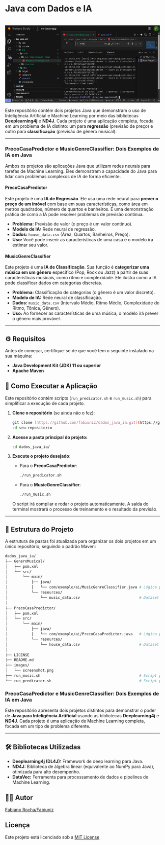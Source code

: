 <!-- 
  Tags: DadosIA
  Label: 🎲 Java com Dados e IA
  Description: Java com Dados e IA
  path_hook: hookfigma.hook1
-->

# Java com Dados e IA

<p align="center">
  <img src="/images/screenshot.png" alt="imagem do Projeto">
</p>

Este repositório contém dois projetos Java que demonstram o uso de Inteligência Artificial e Machine Learning por meio das bibliotecas **Deeplearning4j** e **ND4J**. Cada projeto é uma aplicação completa, focada em um problema de IA distinto: um para **regressão** (previsão de preço) e outro para **classificação** (previsão de gênero musical).

---

### PrecoCasaPredictor e MusicGenreClassifier: Dois Exemplos de IA em Java

Ambos os projetos são aplicações Java que utilizam redes neurais para tarefas de Machine Learning. Eles demonstram a capacidade do Java para lidar com problemas complexos de IA de forma eficiente.

#### PrecoCasaPredictor

Este projeto é uma **IA de Regressão**. Ele usa uma rede neural para **prever o preço de um imóvel** com base em suas características, como área em metros quadrados, número de quartos e banheiros. É uma demonstração prática de como a IA pode resolver problemas de previsão contínua.

* **Problema:** Previsão de valor (o preço é um valor contínuo).
* **Modelo de IA:** Rede neural de regressão.
* **Dados:** `house_data.csv` (Área, Quartos, Banheiros, Preço).
* **Uso:** Você pode inserir as características de uma casa e o modelo irá estimar seu valor.

#### MusicGenreClassifier

Este projeto é uma **IA de Classificação**. Sua função é **categorizar uma música em um gênero** específico (Pop, Rock ou Jazz) a partir de suas características musicais, como ritmo e complexidade. Ele ilustra como a IA pode classificar dados em categorias discretas.

* **Problema:** Classificação de categorias (o gênero é um valor discreto).
* **Modelo de IA:** Rede neural de classificação.
* **Dados:** `music_data.csv` (Intervalo Médio, Ritmo Médio, Complexidade do Ritmo, Tônica, Gênero).
* **Uso:** Ao fornecer as características de uma música, o modelo irá prever o gênero mais provável.

---

## ⚙ Requisitos

Antes de começar, certifique-se de que você tem o seguinte instalado na sua máquina:

* **Java Development Kit (JDK) 11 ou superior**
* **Apache Maven**

## 🚀 Como Executar a Aplicação

Este repositório contém scripts (`run_predicator.sh` e `run_music.sh`) para simplificar a execução de cada projeto.

1.  **Clone o repositório** (se ainda não o fez):
    ```bash
    git clone [https://github.com/fabiuniz/dados_java_ia.git](https://github.com/fabiuniz/dados_java_ia.git)
    cd seu-repositorio
    ```

2.  **Acesse a pasta principal do projeto:**
    ```bash
    cd dados_java_ia/
    ```

3.  **Execute o projeto desejado:**

    * Para o **PrecoCasaPredictor**:
        ```bash
        ./run_predicator.sh
        ```
    * Para o **MusicGenreClassifier**:
        ```bash
        ./run_music.sh
        ```

    O script irá compilar e rodar o projeto automaticamente. A saída do terminal mostrará o processo de treinamento e o resultado da previsão.

---

## 📁 Estrutura do Projeto

A estrutura de pastas foi atualizada para organizar os dois projetos em um único repositório, seguindo o padrão Maven:

```bash
dados_java_ia/
├── GeneroMusical/
│   ├── pom.xml
│   └── src/
│       └── main/
│           ├── java/
│           │   └── com/exemplo/ai/MusicGenreClassifier.java # Lógica principal da IA
│           └── resources/
│               └── music_data.csv                           # Dataset para o treinamento
│
├── PrecoCasaPredictor/
│   ├── pom.xml
│   └── src/
│       └── main/
│           ├── java/
│           │   └── com/exemplo/ai/PrecoCasaPredictor.java   # Lógica principal da IA
│           └── resources/
│               └── house_data.csv                           # Dataset para o treinamento
│
├── LICENSE
├── README.md
├── images/
│   └── screenshot.png
├── run_music.sh                                             # Script para compilar e rodar MusicGenreClassifier
└── run_predicator.sh                                        # Script para compilar e rodar PrecoCasaPredictor
```

### PrecoCasaPredictor e MusicGenreClassifier: Dois Exemplos de IA em Java

Este repositório apresenta dois projetos distintos para demonstrar o poder de **Java para Inteligência Artificial** usando as bibliotecas **Deeplearning4j** e **ND4J**. Cada projeto é uma aplicação de Machine Learning completa, focada em um tipo de problema diferente.

---


## 🛠 Bibliotecas Utilizadas

* **Deeplearning4j (DL4J):** Framework de deep learning para Java.
* **ND4J:** Biblioteca de álgebra linear (equivalente ao NumPy para Java), otimizada para alto desempenho.
* **DataVec:** Ferramenta para processamento de dados e pipelines de Machine Learning.

## 👨‍💻 Autor

[Fabiano Rocha/Fabiuniz](https://github.com/SeuUsuarioGitHub)

## Licença

Este projeto está licenciado sob a [MIT License](LICENSE)